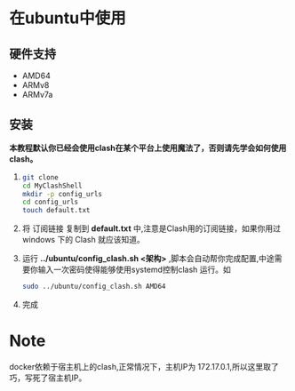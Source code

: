 # 在ubuntu中使用
## 硬件支持
- AMD64
- ARMv8
- ARMv7a
## 安装
**本教程默认你已经会使用clash在某个平台上使用魔法了，否则请先学会如何使用clash。**

1. ```bash
   git clone 
   cd MyClashShell
   mkdir -p config_urls
   cd config_urls
   touch default.txt
   ```

2. 将 订阅链接 复制到 **default.txt** 中,注意是Clash用的订阅链接，如果你用过windows 下的 Clash 就应该知道。

3. 运行 **../ubuntu/config_clash.sh <架构>** ,脚本会自动帮你完成配置,中途需要你输入一次密码使得能够使用systemd控制clash 运行。如
   
   ```bash
   sudo ../ubuntu/config_clash.sh AMD64
   ```
4. 完成

<!-- ## 更新订阅

1. 修改clash_link.txt 为新的 订阅链接
2. ./update_clash_url.sh -->



# Note
docker依赖于宿主机上的clash,正常情况下，主机IP为 172.17.0.1,所以这里取了巧，写死了宿主机IP。